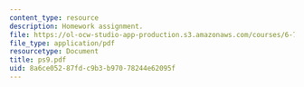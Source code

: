 ```yaml
---
content_type: resource
description: Homework assignment.
file: https://ol-ocw-studio-app-production.s3.amazonaws.com/courses/6-728-applied-quantum-and-statistical-physics-fall-2006/8a6ce05287fdc9b3b97078244e62095f_ps9.pdf
file_type: application/pdf
resourcetype: Document
title: ps9.pdf
uid: 8a6ce052-87fd-c9b3-b970-78244e62095f
---
```

